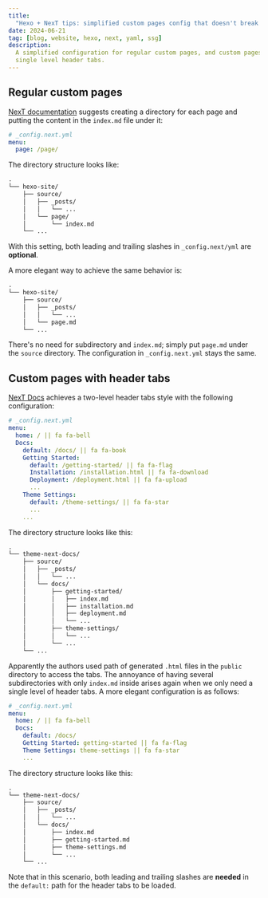 ```yaml
---
title:
  "Hexo + NexT tips: simplified custom pages config that doesn't break things"
date: 2024-06-21
tag: [blog, website, hexo, next, yaml, ssg]
description:
  A simplified configuration for regular custom pages, and custom pages with
  single level header tabs.
---
```


## Regular custom pages

[NexT documentation](https://theme-next.js.org/docs/theme-settings/custom-pages)
suggests creating a directory for each page and putting the content in the
`index.md` file under it:

```yaml
# _config.next.yml
menu:
  page: /page/
```

The directory structure looks like:

```txt
.
└── hexo-site/
    ├── source/
    │   ├── _posts/
    │   │   └── ...
    │   └── page/
    │       └── index.md
    └── ...
```

With this setting, both leading and trailing slashes in `_config.next/yml` are
**optional**.

A more elegant way to achieve the same behavior is:

```txt
.
└── hexo-site/
    ├── source/
    │   ├── _posts/
    │   │   └── ...
    │   └── page.md
    └── ...
```

There's no need for subdirectory and `index.md`; simply put `page.md` under the
`source` directory. The configuration in `_config.next.yml` stays the same.

## Custom pages with header tabs

[NexT Docs](https://theme-next.js.org/docs/) achieves a two-level header tabs
style with the following configuration:

```yml
# _config.next.yml
menu:
  home: / || fa fa-bell
  Docs:
    default: /docs/ || fa fa-book
    Getting Started:
      default: /getting-started/ || fa fa-flag
      Installation: /installation.html || fa fa-download
      Deployment: /deployment.html || fa fa-upload
      ...
    Theme Settings:
      default: /theme-settings/ || fa fa-star
      ...
    ...
```

The directory structure looks like this:

```txt
.
└── theme-next-docs/
    ├── source/
    │   ├── _posts/
    │   │   └── ...
    │   └── docs/
    │       ├── getting-started/
    │       │   ├── index.md
    │       │   ├── installation.md
    │       │   ├── deployment.md
    │       │   └── ...
    │       ├── theme-settings/
    │       │   └── ...
    │       └── ...
    └── ...
```

Apparently the authors used path of generated `.html` files in the `public`
directory to access the tabs. The annoyance of having several subdirectories
with only `index.md` inside arises again when we only need a single level of
header tabs. A more elegant configuration is as follows:

```yml
# _config.next.yml
menu:
  home: / || fa fa-bell
  Docs:
    default: /docs/
    Getting Started: getting-started || fa fa-flag
    Theme Settings: theme-settings || fa fa-star
    ...
```

The directory structure looks like this:

```txt
.
└── theme-next-docs/
    ├── source/
    │   ├── _posts/
    │   │   └── ...
    │   └── docs/
    │       ├── index.md
    │       ├── getting-started.md
    │       ├── theme-settings.md
    │       └── ...
    └── ...
```

Note that in this scenario, both leading and trailing slashes are **needed** in
the `default:` path for the header tabs to be loaded.
